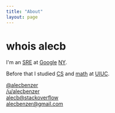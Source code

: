 ```yaml
---
title: "About"
layout: page
---
```

# whois alecb

I'm an [SRE] at [Google][google] [NY].

Before that I studied [CS] and [math] at [UIUC].

[@alecbenzer](https://twitter.com/alecbenzer)  
[/u/alecbenzer](https://reddit.com/u/alecbenzer)  
[alecb@stackoverflow](https://stackoverflow.com/users/598940/alecb)  
[alecbenzer@gmail.com](mailto:alecbenzer@gmail.com)

[SRE]: https://landing.google.com/sre/
[google]: http://google.com/about/company
[NY]: https://google.com/about/locations/new-york/
[CS]: http://cs.uiuc.edu
[math]: http://math.uiuc.edu
[UIUC]: http://uiuc.edu
